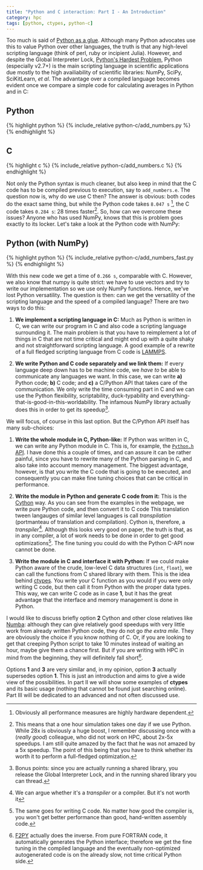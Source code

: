 ```yaml
---
title: "Python and C interaction: Part I - An Introduction"
category: hpc 
tags: [python, ctypes, python-c]
---
```


Too much is said of
[Python as a glue](https://www.google.com.ar/search?q=python+as+a+glue).
Although many Python advocates use this to value Python over other
languages, the truth is that any high-level scripting language (think
of perl, ruby or incipient Julia). However, and despite the Global
Interpreter Lock,
[Python's Hardest Problem](https://jeffknupp.com/blog/2012/03/31/pythons-hardest-problem/),
Python (especially v2.7+) is the main scripting language in scientific
applications due mostly to the high availiability of scientific
libraries: NumPy, SciPy, SciKitLearn, *et al*. The advantage over a
compiled language becomes evident once we compare a simple code for
calculating averages in Python and in C:

## Python
{% highlight python %}
{% include_relative python-c/add_numbers.py %}
{% endhighlight %}

## C
{% highlight c %}
{% include_relative python-c/add_numbers.c %}
{% endhighlight %}

Not only the Python syntax is much cleaner, but also keep in mind that
the C code has to be compiled previous to execution, say to
`add_numbers.e`. The question now is, why do we use C then? The answer
is obvious: both codes do the exact same thing, but while the Python
code takes `8.047 s` [^1], the C code takes `0.284 s`: 28 times
faster[^2]. So, how can we overcome these issues? Anyone who has used
NumPy, knows that this is problem goes exactly to its
locker. Let's take a look at the Python code with NumPy:

## Python (with NumPy)
{% highlight python %}
{% include_relative python-c/add_numbers_fast.py %}
{% endhighlight %}

With this new code we get a time of `0.266 s`, comparable with
C. However, we also know that numpy is quite strict: we have to
use vectors and try to write our implementation so we use only NumPy
functions. Hence, we've lost Python versatility. The question is then:
can we get the versatility of the scripting language and the speed of
a compiled language? There are two ways to do this:

1. **We implement a scripting language in C:** Much as Python is
   written in C, we can write our program in C and also code a
   scripting language surrounding it. The main problem is that you
   have to reimplement a lot of things in C that are not time critical
   and might end up with a quite shaky and not straightforward
   scripting language. A good example of a rewrite of a full fledged
   scripting language from C code is
   [LAMMPS](http://lammps.sandia.gov/).

2. **We write Python and C code separately and we link them:** If
   every language deep down has to be machine code, we *have to* be
   able to communicate any languages we want. In this case, we can
   write **a)** Python code; **b)** C code; and **c)** a C/Python API
   that takes care of the communication. We only write the time
   consuming part in C and we can use the Python flexibility,
   scriptability, duck-typability and
   everything-that-is-good-in-this-worldability. The infamous NumPy
   library actually does this in order to get its speedup[^3].

We will focus, of course in this last option. But the C/Python API
itself has many sub-choices:

1. **Write the whole module in C, Python-like:** If Python was written
   in C, we can write any Python module in C. This is, for example,
   the [`Python.h` API](https://docs.python.org/2/c-api/). I have done
   this a couple of times, and can assure it can be rather painful,
   since you have to rewrite many of the Python parsing in C, and also
   take into account memory management. The biggest advantage,
   however, is that you write the C code that is going to be executed,
   and consequently you can make fine tuning choices that can be
   critical in performance.
   
2. **Write the module in Python and generate C code from it:** This is
   the [Cython](http://cython.org/) way. As you can see from the
   examples in the webpage, we write pure Python code, and then
   convert it to C code This translation tween langauges of similar
   level languages is call *transpilation* (portmanteau of translation
   and compilation). Cython is, therefore, a
   *transpiler*[^4]. Although this looks very good on paper, the truth
   is that, as in any compiler, a lot of work needs to be done in
   order to get good optimizations[^5]. The fine tuning you could do
   with the Python C-API now cannot be done.
   
3. **Write the module in C and interface it with Python:** If we could
   make Python aware of the crude, low-level C data structures (`int`,
   `float`), we can call the functions from C shared library with
   them. This is the idea behind
   [ctypes](https://docs.python.org/2/library/ctypes.html). You write
   your C function as you would if you were only writing C code, but
   then call it from Python with the proper data types. This way, we
   can write C code as in case **1**, but it has the great advantage
   that the interface and memory management is done in Python.
   
I would like to discuss briefly option **2** Cython and other close
relatives like [Numba](http://numba.pydata.org/): although they can
give relatively good speedups with very little work from already
written Python code, they do not go *the extra mile*. They are
obviously the choice if you know nothing of C. Or, if you are looking to
get that creeping Python script to take 10 minutes instead of waiting
an hour, maybe give them a chance first. But if you are writing with
HPC in mind from the beginning, they will definitely fall short[^6].

Options **1** and **3** are very similar and, in my opinion, option
**3** actually supersedes option **1**. This is just an introduction
and aims to give a wide view of the possibilities. In part II we
will show some examples of **ctypes** and its basic usage (nothing
that cannot be found just searching online). Part III will be
dedicated to an advanced and not often discussed use.


[^1]: Obviously all performance measures are highly hardware dependent.

[^2]: This means that a one hour simulation takes one day if we use
    Python. While 28x is obviously a huge boost, I remember discussing
    once with a (*really good*) colleague, who did not work on HPC,
    about 2x-5x speedups. I am still quite amazed by the fact that he
    was not amazed by a 5x speedup. The point of this being that you
    have to think whether its worth it to perform a full-fledged
    optimization.

[^3]: Bonus points: since you are actually running a shared library,
    you release the Global Interpreter Lock, and in the running shared
    library you can thread.


[^4]: We can argue whether it's a *transpiler* or a compiler. But it's
    not worth it

[^5]: The same goes for writing C code. No matter how good the
    compiler is, you won't get better performance than good, hand-written
    assembly code.

[^6]: [F2PY](http://docs.scipy.org/doc/numpy-dev/f2py/) actually does
    the inverse. From pure FORTRAN code, it automatically generates
    the Python interface; therefore we get the fine tuning in the
    compiled language and the eventually non-optimized autogenerated
    code is on the already slow, not time critical Python side.
